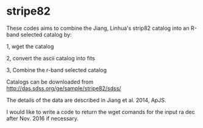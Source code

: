 # stripe82

These codes aims to combine the Jiang, Linhua's strip82 catalog into an R-band selected catalog by:

1, wget the catalog

2, convert the ascii catalog into fits

3, Combine the r-band selected catalog

Catalogs can be downloaded from http://das.sdss.org/ge/sample/stripe82/sdss/

The details of the data are described in Jiang et al. 2014, ApJS.

I would like to write a code to return the wget comands for the input ra dec after Nov. 2016 if necessary.

